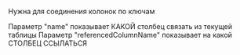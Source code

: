 Нужна для соединения колонок по ключам

 Параметр "name" показывает КАКОЙ столбец связать из текущей таблицы
 Параметр "referencedColumnName" показывает на какой СТОЛБЕЦ ССЫЛАТЬСЯ 